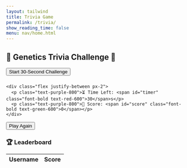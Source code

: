 ```yaml
---
layout: tailwind
title: Trivia Game
permalink: /trivia/
show_reading_time: false
menu: nav/home.html
---
```


<div class="trivia-container space-y-6 p-6 bg-pink-100 rounded-2xl shadow-2xl max-w-2xl mx-auto font-[Comic Sans MS,cursive,sans-serif]">
  <h2 class="text-3xl font-extrabold text-pink-800 text-center">🧬 Genetics Trivia Challenge 🧠</h2>

  <button id="startGameButton"
          class="bg-pink-500 text-white px-6 py-3 rounded-full hover:bg-pink-600 focus:outline-none focus:ring-2 focus:ring-pink-300 shadow-md transition duration-300">
     Start 30‑Second Challenge
  </button>

  <div id="gameContainer" class="hidden space-y-4">
    <h3 id="questionText" class="text-xl font-semibold text-purple-900 text-center"></h3>
    <div id="answersContainer" class="grid grid-cols-2 gap-4"></div>

    <div class="flex justify-between px-2">
      <p class="text-purple-800">⏳ Time Left: <span id="timer" class="font-bold text-red-600">30</span>s</p>
      <p class="text-purple-800">🌟 Score: <span id="score" class="font-bold text-green-600">0</span></p>
    </div>
  </div>

  <button id="playAgainButton"
          class="hidden bg-green-400 text-white px-6 py-3 rounded-full hover:bg-green-500 focus:outline-none focus:ring-2 focus:ring-green-300 shadow-md transition duration-300">
     Play Again
  </button>

  <div id="leaderboardContainer" class="space-y-2 max-h-64 overflow-y-auto bg-white p-4 rounded-xl shadow-inner">
    <h3 class="text-xl font-semibold text-purple-900 text-center">🏆 Leaderboard</h3>
    <table class="w-full table-auto border-collapse">
      <thead>
        <tr class="bg-pink-200">
          <th class="border px-3 py-2 text-purple-900">Username</th>
          <th class="border px-3 py-2 text-purple-900">Score</th>
        </tr>
      </thead>
      <tbody id="leaderboardBody" class="text-purple-800"></tbody>
    </table>
  </div>

  <p id="message" class="text-red-500 text-center pt-2"></p>
</div>


<script type="module">
  import { pythonURI, fetchOptions } from '{{site.baseurl}}/assets/js/api/config.js';

  let currentQuestions = [];

  async function getUserId() {
    const res = await fetch(pythonURI + '/api/id', fetchOptions);
    return (await res.json()).id;
  }

  async function fetchGameQuestions() {
    const res = await fetch(pythonURI + '/api/get_questions', fetchOptions);
    if (!res.ok) throw new Error('Failed to load questions');
    return await res.json();
  }

  async function updateLeaderboard() {
    const topRes = await fetch(pythonURI + '/api/scoreboard/top', fetchOptions);
    const top = await topRes.json();
    const tbody = document.getElementById('leaderboardBody');
    tbody.innerHTML = '';
    top.forEach(e => {
      const row = document.createElement('tr');
      row.innerHTML = `
        <td class="border px-2 py-1">${e.username}</td>
        <td class="border px-2 py-1">${e.score}</td>
      `;
      tbody.appendChild(row);
    });
  }

  function startChallenge(questions) {
    let idx = 0, score = 0;
    const duration = 30;
    let timeLeft = duration, timerId;
    const startBtn = document.getElementById('startGameButton');
    const gameCtn = document.getElementById('gameContainer');
    const qText    = document.getElementById('questionText');
    const ansCtn   = document.getElementById('answersContainer');
    const timerEl  = document.getElementById('timer');
    const scoreEl  = document.getElementById('score');
    const playAgainBtn = document.getElementById('playAgainButton');

    // Reset UI
    scoreEl.textContent = '0';
    timerEl.textContent = duration;
    startBtn.classList.add('hidden');
    playAgainBtn.classList.add('hidden');
    gameCtn.classList.remove('hidden');

function showQuestion() {
  if (idx >= questions.length) idx = 0;
  const q = questions[idx++];
  qText.textContent = q.question;
  ansCtn.innerHTML = '';

  const opts = [...q.options].sort(() => Math.random() - 0.5);
  opts.forEach(opt => {
    const btn = document.createElement('button');
    btn.className = 'bg-blue-500 text-white p-3 rounded-lg hover:bg-blue-400 focus:outline-none focus:ring-2 focus:ring-blue-300 transition-all';
    btn.textContent = opt;

    btn.addEventListener('click', () => {
      ansCtn.querySelectorAll('button').forEach(b => b.disabled = true);

      if (opt === q.correct_answer) {
        btn.classList.remove('bg-blue-500', 'hover:bg-blue-400');
        btn.classList.add('bg-green-500', 'animate-pulse');
        score++;
        scoreEl.textContent = score;
      } else {
        btn.classList.remove('bg-blue-500', 'hover:bg-blue-400');
        btn.classList.add('bg-red-500', 'animate-pulse');
      }

      setTimeout(() => {
        btn.classList.remove('animate-pulse');
        updateLeaderboard();
        showQuestion();
      }, 800);
    });

    ansCtn.appendChild(btn);
  });
}

    function tick() {
      timeLeft--;
      timerEl.textContent = timeLeft;
      if (timeLeft <= 0) {
        clearInterval(timerId);
        endChallenge();
      }
    }

    async function endChallenge() {
      ansCtn.querySelectorAll('button').forEach(b => b.disabled = true);
      const userId = await getUserId();
      await fetch(pythonURI + '/api/scoreboard/', {
        ...fetchOptions,
        method: 'POST',
        body: JSON.stringify({ score, userId })
      });
      updateLeaderboard();
      playAgainBtn.classList.remove('hidden');
    }

    showQuestion();
    timerId = setInterval(tick, 1000);
  }

  document.getElementById('startGameButton').addEventListener('click', async () => {
    document.getElementById('message').textContent = '';
    try {
      currentQuestions = await fetchGameQuestions();
      startChallenge(currentQuestions);
    } catch (e) {
      document.getElementById('message').textContent = e.message;
    }
  });

  document.getElementById('playAgainButton').addEventListener('click', async () => {
    document.getElementById('message').textContent = '';
    document.getElementById('playAgainButton').classList.add('hidden');
    try {
      currentQuestions = await fetchGameQuestions();
      startChallenge(currentQuestions);
    } catch (e) {
      document.getElementById('message').textContent = e.message;
    }
  });

  document.addEventListener("DOMContentLoaded", updateLeaderboard);
</script>
